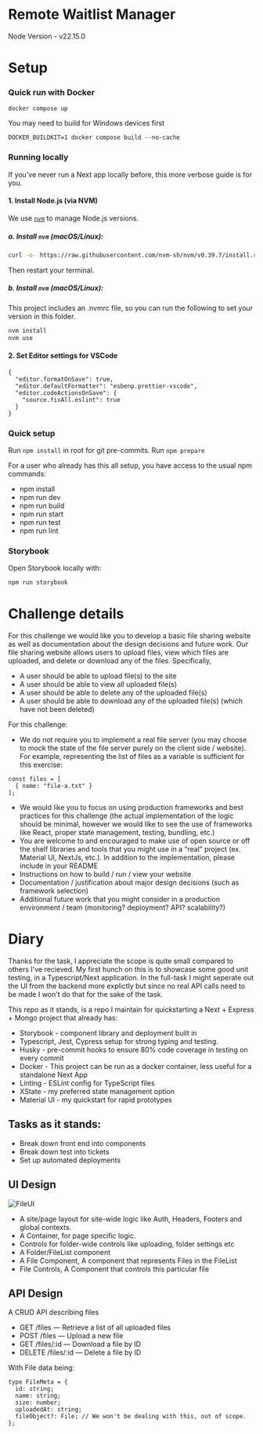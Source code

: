 # Remote Waitlist Manager

Node Version - v22.15.0

# Setup

### Quick run with Docker

```
docker compose up
```

You may need to build for Windows devices first

```
DOCKER_BUILDKIT=1 docker compose build --no-cache
```

### Running locally

If you've never run a Next app locally before, this more verbose guide is for you.

#### 1. Install Node.js (via NVM)

We use [`nvm`](https://github.com/nvm-sh/nvm) to manage Node.js versions.

##### a. Install `nvm` (macOS/Linux):

```bash
curl -o- https://raw.githubusercontent.com/nvm-sh/nvm/v0.39.7/install.sh | bash
```

Then restart your terminal.

##### b. Install `nvm` (macOS/Linux):

This project includes an .nvmrc file, so you can run the following to set your version in this folder.

```bash
nvm install
nvm use
```

#### 2. Set Editor settings for VSCode

```
{
  "editor.formatOnSave": true,
  "editor.defaultFormatter": "esbenp.prettier-vscode",
  "editor.codeActionsOnSave": {
    "source.fixAll.eslint": true
  }
}
```

### Quick setup

Run `npm install` in root for git pre-commits.
Run `npm prepare`

For a user who already has this all setup, you have access to the usual npm commands:

- npm install
- npm run dev
- npm run build
- npm run start
- npm run test
- npm run lint

### Storybook

Open Storybook locally with:

```bash
npm run storybook
```

# Challenge details

For this challenge we would like you to develop a basic file sharing website as well as
documentation about the design decisions and future work.
Our file sharing website allows users to upload files, view which files are uploaded, and
delete or download any of the files. Specifically,

- A user should be able to upload file(s) to the site
- A user should be able to view all uploaded file(s)
- A user should be able to delete any of the uploaded file(s)
- A user should be able to download any of the uploaded file(s) (which have not been
  deleted)

For this challenge:

- We do not require you to implement a real file server (you may choose to mock the
  state of the file server purely on the client side / website). For example, representing
  the list of files as a variable is sufficient for this exercise:

```
const files = [
  { name: "file-a.txt" }
];
```

- We would like you to focus on using production frameworks and best practices for
  this challenge (the actual implementation of the logic should be minimal, however
  we would like to see the use of frameworks like React, proper state management,
  testing, bundling, etc.)
- You are welcome to and encouraged to make use of open source or off the shelf
  libraries and tools that you might use in a “real” project (ex. Material UI, NextJs, etc.).
  In addition to the implementation, please include in your README
- Instructions on how to build / run / view your website
- Documentation / justification about major design decisions (such as framework
  selection)
- Additional future work that you might consider in a production environment / team
  (monitoring? deployment? API? scalability?)

# Diary

Thanks for the task, I appreciate the scope is quite small compared to others I've recieved. My first hunch on this is to showcase some good unit testing, in a Typescript/Next application. In the full-task I might seperate out the UI from the backend more explictly but since no real API calls need to be made I won't do that for the sake of the task.

This repo as it stands, is a repo I maintain for quickstarting a Next + Express + Mongo project that already has:

- Storybook - component library and deployment built in
- Typescript, Jest, Cypress setup for strong typing and testing.
- Husky - pre-commit hooks to ensure 80% code coverage in testing on every commit
- Docker - This project can be run as a docker container, less useful for a standalone Next App
- Linting - ESLint config for TypeScript files
- XState - my preferred state management option
- Material UI - my quickstart for rapid prototypes

## Tasks as it stands:

- Break down front end into components
- Break down test into tickets
- Set up automated deployments

## UI Design

![FileUI](https://github.com/user-attachments/assets/ecbaa2aa-acf2-4be8-906e-67114c741de5)

- A site/page layout for site-wide logic like Auth, Headers, Footers and global contexts.
- A Container, for page specific logic.
- Controls for folder-wide controls like uploading, folder settings etc
- A Folder/FileList component
- A File Component, A component that represents Files in the FileList
- File Controls, A Component that controls this particular file

## API Design

A CRUD API describing files

- GET /files — Retrieve a list of all uploaded files
- POST /files — Upload a new file
- GET /files/:id — Download a file by ID
- DELETE /files/:id — Delete a file by ID

With File data being:

```
type FileMeta = {
  id: string;
  name: string;
  size: number;
  uploadedAt: string;
  fileObject?: File; // We won't be dealing with this, out of scope.
};
```
